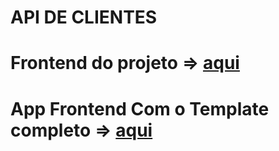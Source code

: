 # API DE CLIENTES

# Frontend do projeto => [aqui](https://github.com/Henderson-da-rocha-porfirio/clientes-app-frontend-spring-boot-e-angular-cursodsousa)

# App Frontend Com o Template completo => [aqui](https://github.com/Henderson-da-rocha-porfirio/clientes-app-frontend-template-spring-boot-e-angular-cursodsousa)
